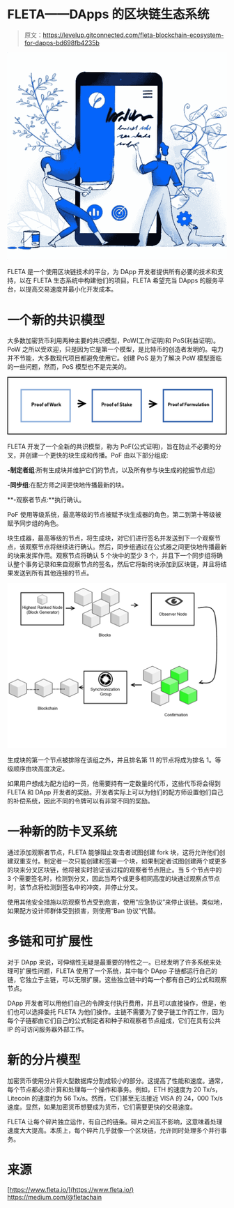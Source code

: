 # FLETA——DApps 的区块链生态系统

> 原文：<https://levelup.gitconnected.com/fleta-blockchain-ecosystem-for-dapps-bd698fb4235b>

![](img/c622eaf82a41290b618b12ceee8c3745.png)

FLETA 是一个使用区块链技术的平台，为 DApp 开发者提供所有必要的技术和支持，以在 FLETA 生态系统中构建他们的项目。FLETA 希望充当 DApps 的服务平台，以提高交易速度并最小化开发成本。

# 一个新的共识模型

大多数加密货币利用两种主要的共识模型，PoW(工作证明)和 PoS(利益证明)。PoW 之所以受欢迎，只是因为它是第一个模型，是比特币的创造者发明的。电力并不节能，大多数现代项目都避免使用它。创建 PoS 是为了解决 PoW 模型面临的一些问题，然而，PoS 模型也不是完美的。

![](img/0625fb394d37df937d0dede9e9c0851e.png)

FLETA 开发了一个全新的共识模型，称为 PoF(公式证明)，旨在防止不必要的分叉，并创建一个更快的块生成和传播。PoF 由以下部分组成:

**-制定者组**:所有生成块并维护它们的节点，以及所有参与块生成的挖掘节点组)

**-同步组**:在配方师之间更快地传播最新的块。

**-观察者节点:**执行确认。

PoF 使用等级系统，最高等级的节点被赋予块生成器的角色，第二到第十等级被赋予同步组的角色。

块生成器，最高等级的节点，将生成块，对它们进行签名并发送到下一个观察节点，该观察节点将继续进行确认。然后，同步组通过在公式器之间更快地传播最新的块来发挥作用。观察节点将确认 5 个块中的至少 3 个，并且下一个同步组将确认整个事务记录和来自观察节点的签名，然后它将新的块添加到区块链，并且将结果发送到所有其他连接的节点。

![](img/350ebafa26b977e84940362a7e246d7c.png)

生成块的第一个节点被排除在该组之外，并且排名第 11 的节点将成为排名 1。等级顺序由块高度决定。

如果用户想成为配方组的一员，他需要持有一定数量的代币，这些代币将会得到 FLETA 和 DApp 开发者的奖励。开发者实际上可以为他们的配方师设置他们自己的补偿系统，因此不同的令牌可以有非常不同的奖励。

# 一种新的防卡叉系统

通过添加观察者节点，FLETA 能够阻止攻击者试图创建 fork 块，这将允许他们创建双重支付。制定者一次只能创建和签署一个块，如果制定者试图创建两个或更多的块来分叉区块链，他将被实时验证该过程的观察者节点阻止。当 5 个节点中的 3 个需要签名时，检测到分叉，因此当两个或更多相同高度的块通过观察点节点时，该节点将检测到签名中的冲突，并停止分叉。

使用其他安全措施以防观察节点受到危害，使用“应急协议”来停止该链。类似地，如果配方设计师群体受到损害，则使用“Ban 协议”代替。

# 多链和可扩展性

对于 DApp 来说，可伸缩性无疑是最重要的特性之一。已经发明了许多系统来处理可扩展性问题，FLETA 使用了一个系统，其中每个 DApp 子链都运行自己的链，它独立于主链，可以无限扩展。这些独立链中的每一个都有自己的公式和观察节点。

DApp 开发者可以用他们自己的令牌支付执行费用，并且可以直接操作，但是，他们也可以选择委托 FLETA 为他们操作。主链不需要为了使子链工作而工作，因为每个子链都由它们自己的公式制定者和种子和观察者节点组成，它们在具有公共 IP 的可访问服务器外部工作。

# 新的分片模型

加密货币使用分片将大型数据库分割成较小的部分。这提高了性能和速度。通常，每个节点都必须计算和处理每一个操作和事务。例如，ETH 的速度为 20 Tx/s，Litecoin 的速度约为 56 Tx/s。然而，它们甚至无法接近 VISA 的 24，000 Tx/s 速度。显然，如果加密货币想要成为货币，它们需要更快的交易速度。

FLETA 让每个碎片独立运作，有自己的链条。碎片之间互不影响，这意味着处理速度大大提高。本质上，每个碎片几乎就像一个区块链，允许同时处理多个并行事务。

# 来源

[https://www.fleta.io/](https://www.fleta.io/)
https://medium.com/@fletachain